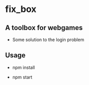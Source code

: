 # fix_box


## A toolbox for webgames

+ Some solution to the login problem


## Usage

+ npm install

+ npm start

